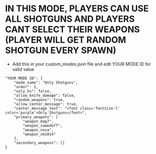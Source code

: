 <h1>IN THIS MODE, PLAYERS CAN USE ALL SHOTGUNS AND PLAYERS CANT SELECT THEIR WEAPONS (PLAYER WILL GET RANDOM SHOTGUN EVERY SPAWN)</h1>

- Add this in your custom_modes.json file and edit YOUR MODE ID for valid value
```
"YOUR MODE ID": {
    "mode_name": "Only Shotguns",
    "armor": 2,
    "only_hs": false,
    "allow_knife_damage": false,
    "random_weapons": true,
    "allow_center_message": true,
    "center_message_text": "<font class='fontSize-l' color='purple'>Only Shotguns</font>",
    "primary_weapons": [
        "weapon_mag7",
        "weapon_sawedoff",
        "weapon_nova",
        "weapon_xm1014"
    ],
    "secondary_weapons": []
}
```